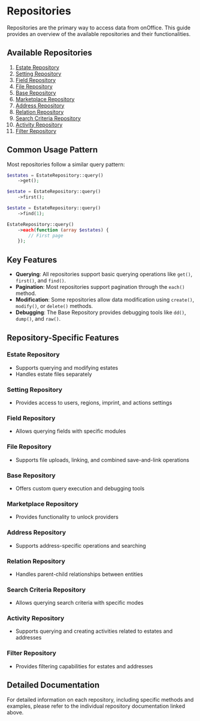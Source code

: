 # Repositories

Repositories are the primary way to access data from onOffice. This guide provides an overview of the available repositories and their functionalities.

## Available Repositories

1. [Estate Repository](./estate-repository.md)
2. [Setting Repository](./setting-repository.md)
3. [Field Repository](./field-repository.md)
4. [File Repository](./file-repository.md)
5. [Base Repository](./base-repository.md)
6. [Marketplace Repository](./marketplace-repository.md)
7. [Address Repository](./address-repository.md)
8. [Relation Repository](./relation-repository.md)
9. [Search Criteria Repository](./search-criteria-repository.md)
10. [Activity Repository](./activity-repository.md)
11. [Filter Repository](./filter-repository.md)

## Common Usage Pattern

Most repositories follow a similar query pattern:

```php
$estates = EstateRepository::query()
    ->get();

$estate = EstateRepository::query()
    ->first();

$estate = EstateRepository::query()
    ->find(1);

EstateRepository::query()
    ->each(function (array $estates) {
        // First page
    });
```

## Key Features

- **Querying**: All repositories support basic querying operations like `get()`, `first()`, and `find()`.
- **Pagination**: Most repositories support pagination through the `each()` method.
- **Modification**: Some repositories allow data modification using `create()`, `modify()`, or `delete()` methods.
- **Debugging**: The Base Repository provides debugging tools like `dd()`, `dump()`, and `raw()`.

## Repository-Specific Features

### Estate Repository
- Supports querying and modifying estates
- Handles estate files separately

### Setting Repository
- Provides access to users, regions, imprint, and actions settings

### Field Repository
- Allows querying fields with specific modules

### File Repository
- Supports file uploads, linking, and combined save-and-link operations

### Base Repository
- Offers custom query execution and debugging tools

### Marketplace Repository
- Provides functionality to unlock providers

### Address Repository
- Supports address-specific operations and searching

### Relation Repository
- Handles parent-child relationships between entities

### Search Criteria Repository
- Allows querying search criteria with specific modes

### Activity Repository
- Supports querying and creating activities related to estates and addresses

### Filter Repository
- Provides filtering capabilities for estates and addresses

## Detailed Documentation

For detailed information on each repository, including specific methods and examples, please refer to the individual repository documentation linked above.
